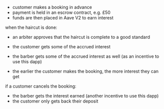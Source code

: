 - customer makes a booking in advance 
- payment is held in an escrow contract, e.g. £50 
- funds are then placed in Aave V2 to earn interest 

when the haircut is done:
- an arbiter approves that the haircut is complete to a good standard 
- the customer gets some of the accrued interest 
- the barber gets some of the accrued interest as well (as an incentive to use this dapp) 


- the earlier the customer makes the booking, the more interest they can get


if a customer cancels the booking: 
- the barber gets the interest earned (another incentive to use this dapp) 
- the customer only gets back their deposit 

